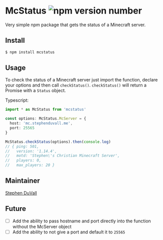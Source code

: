 # McStatus ![npm version number](https://img.shields.io/npm/v/mcstatus?style=flat-square)
Very simple npm package that gets the status of a Minecraft server.


## Install
```bash
$ npm install mcstatus
```

## Usage
To check the status of a Minecraft server just import the function, declare your options and then call `checkStatus()`. `checkStatus()` will return a Promise with a `Status` object.

Typescript:
```typescript
import * as McStatus from 'mcstatus'

const options: McStatus.McServer = {
  host: 'mc.stephenduvall.me',
  port: 25565
}

McStatus.checkStatus(options).then(console.log)
// { ping: 501,
//   version: '1.14.4',
//   motd: 'Stephen\'s Christian Minecraft Server',
//   players: 0,
//   max_players: 20 }
```


## Maintainer
[Stephen DuVall](https://github.com/stphnduvall)

## Future
* [ ] Add the ability to pass hostname and port directly into the function without the McServer object
* [ ] Add the ability to not give a port and default it to `25565`
